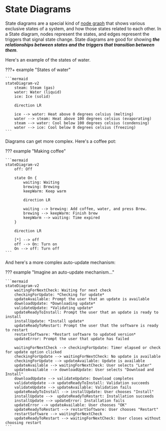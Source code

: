 # State Diagrams

State diagrams are a special kind of [node graph](01_graphs.md) that shows various exclusive states of a system, and how 
those states related to each other. In a State diagram, nodes represent the states, and edges represent the triggers 
that signal state change. State diagrams are good for showing ***the relationships between states and the triggers that 
transition between them***.

Here's an example of the states of water.

???+ example "States of water"

    ```mermaid
    stateDiagram-v2
        steam: Steam (gas)
        water: Water (liquid)
        ice: Ice (solid)

        direction LR

        ice --> water: Heat above 0 degrees celsius (melting)
        water --> steam: Heat above 100 degrees celsius (evaporating)
        steam --> water: Cool below 100 degrees celsius (condensing)
        water --> ice: Cool below 0 degrees celsius (freezing)
    ```

Diagrams can get more complex. Here's a coffee pot:

??? example "Making coffee"

    ```mermaid
    stateDiagram-v2
        off: Off

        state On {
            waiting: Waiting
            brewing: Brewing
            keepWarm: Keep warm

            direction LR

            waiting --> brewing: Add coffee, water, and press Brew.
            brewing --> keepWarm: Finish brew
            keepWarm --> waiting: Time expired
        }

        direction LR

        [*] --> off
        off --> On: Turn on
        On --> off: Turn off
    ```

And here's a more complex auto-update mechanism:

??? example "Imagine an auto-update mechanism..."

    ```mermaid
    stateDiagram-v2
        waitingForNextCheck: Waiting for next check
        checkingForUpdate: *Checking for update*
        updateAvailable: Prompt the user that an update is available
        downloadUpdate: *Downloading update*
        validateUpdate: *Validating update*
        updateReadyToInstall: Prompt the user that an update is ready to install
        installUpdate: *Install update*
        updateReadyToRestart: Prompt the user that the software is ready to restart
        restartSoftware: *Restart software to updated version*
        updateError: Prompt the user that update has failed

        waitingForNextCheck --> checkingForUpdate: Timer elapsed or check for update option clicked
        checkingForUpdate --> waitingForNextCheck: No update is available
        checkingForUpdate --> updateAvailable: Update is available
        updateAvailable --> waitingForNextCheck: User selects "Later"
        updateAvailable --> downloadUpdate: User selects "Download and Install"
        downloadUpdate --> validateUpdate: Download completes
        validateUpdate --> updateReadyToInstall: Validation succeeds
        validateUpdate --> updateAvailable: Validation fails
        updateReadyToInstall --> installUpdate: User chooses "Install"
        installUpdate -->  updateReadyToRestart: Installation succeeds
        installUpdate --> updateError: Installation fails
        updateError --> updateAvailable: User chooses "OK"
        updateReadyToRestart --> restartSoftware: User chooses "Restart"
        restartSoftware --> waitingForNextCheck
        updateReadyToRestart --> waitingForNextCheck: User closes without choosing restart
    ```